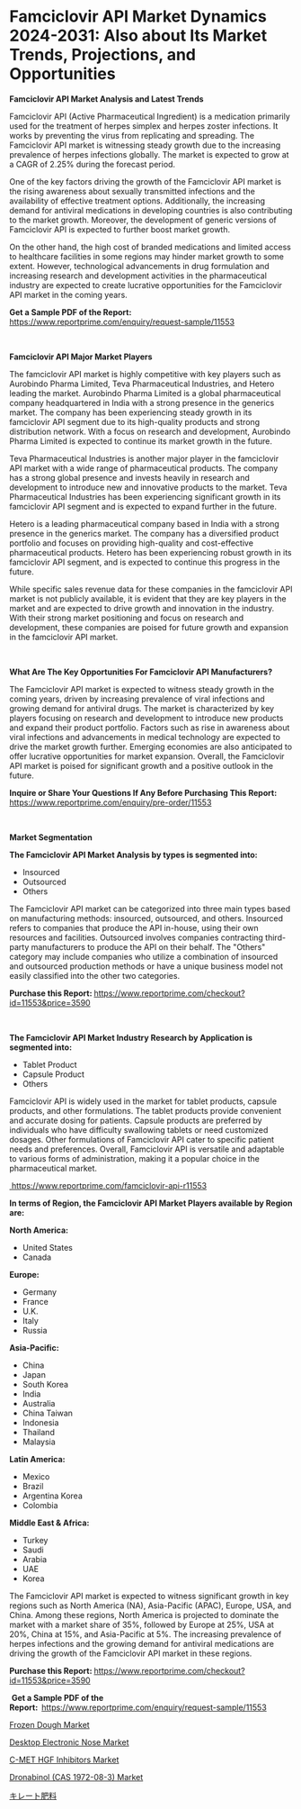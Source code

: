 <p><h1>Famciclovir API Market Dynamics 2024-2031: Also about Its Market Trends, Projections, and Opportunities</h1></p><p><strong>Famciclovir API Market Analysis and Latest Trends</strong></p>
<p><p>Famciclovir API (Active Pharmaceutical Ingredient) is a medication primarily used for the treatment of herpes simplex and herpes zoster infections. It works by preventing the virus from replicating and spreading. The Famciclovir API market is witnessing steady growth due to the increasing prevalence of herpes infections globally. The market is expected to grow at a CAGR of 2.25% during the forecast period.</p><p>One of the key factors driving the growth of the Famciclovir API market is the rising awareness about sexually transmitted infections and the availability of effective treatment options. Additionally, the increasing demand for antiviral medications in developing countries is also contributing to the market growth. Moreover, the development of generic versions of Famciclovir API is expected to further boost market growth.</p><p>On the other hand, the high cost of branded medications and limited access to healthcare facilities in some regions may hinder market growth to some extent. However, technological advancements in drug formulation and increasing research and development activities in the pharmaceutical industry are expected to create lucrative opportunities for the Famciclovir API market in the coming years.</p></p>
<p><strong>Get a Sample PDF of the Report:&nbsp;</strong> <a href="https://www.reportprime.com/enquiry/request-sample/11553">https://www.reportprime.com/enquiry/request-sample/11553</a></p>
<p>&nbsp;</p>
<p><strong>Famciclovir API Major Market Players</strong></p>
<p><p>The famciclovir API market is highly competitive with key players such as Aurobindo Pharma Limited, Teva Pharmaceutical Industries, and Hetero leading the market. Aurobindo Pharma Limited is a global pharmaceutical company headquartered in India with a strong presence in the generics market. The company has been experiencing steady growth in its famciclovir API segment due to its high-quality products and strong distribution network. With a focus on research and development, Aurobindo Pharma Limited is expected to continue its market growth in the future.</p><p>Teva Pharmaceutical Industries is another major player in the famciclovir API market with a wide range of pharmaceutical products. The company has a strong global presence and invests heavily in research and development to introduce new and innovative products to the market. Teva Pharmaceutical Industries has been experiencing significant growth in its famciclovir API segment and is expected to expand further in the future.</p><p>Hetero is a leading pharmaceutical company based in India with a strong presence in the generics market. The company has a diversified product portfolio and focuses on providing high-quality and cost-effective pharmaceutical products. Hetero has been experiencing robust growth in its famciclovir API segment, and is expected to continue this progress in the future.</p><p>While specific sales revenue data for these companies in the famciclovir API market is not publicly available, it is evident that they are key players in the market and are expected to drive growth and innovation in the industry. With their strong market positioning and focus on research and development, these companies are poised for future growth and expansion in the famciclovir API market.</p></p>
<p>&nbsp;</p>
<p><strong>What Are The Key Opportunities For Famciclovir API Manufacturers?</strong></p>
<p><p>The Famciclovir API market is expected to witness steady growth in the coming years, driven by increasing prevalence of viral infections and growing demand for antiviral drugs. The market is characterized by key players focusing on research and development to introduce new products and expand their product portfolio. Factors such as rise in awareness about viral infections and advancements in medical technology are expected to drive the market growth further. Emerging economies are also anticipated to offer lucrative opportunities for market expansion. Overall, the Famciclovir API market is poised for significant growth and a positive outlook in the future.</p></p>
<p><strong>Inquire or Share Your Questions If Any Before Purchasing This Report:</strong> <a href="https://www.reportprime.com/enquiry/pre-order/11553">https://www.reportprime.com/enquiry/pre-order/11553</a></p>
<p>&nbsp;</p>
<p><strong>Market Segmentation</strong></p>
<p><strong>The Famciclovir API Market Analysis by types is segmented into:</strong></p>
<p><ul><li>Insourced</li><li>Outsourced</li><li>Others</li></ul></p>
<p><p>The Famciclovir API market can be categorized into three main types based on manufacturing methods: insourced, outsourced, and others. Insourced refers to companies that produce the API in-house, using their own resources and facilities. Outsourced involves companies contracting third-party manufacturers to produce the API on their behalf. The "Others" category may include companies who utilize a combination of insourced and outsourced production methods or have a unique business model not easily classified into the other two categories.</p></p>
<p><strong>Purchase this Report:&nbsp;</strong><a href="https://www.reportprime.com/checkout?id=11553&price=3590">https://www.reportprime.com/checkout?id=11553&price=3590</a></p>
<p>&nbsp;</p>
<p><strong>The Famciclovir API Market Industry Research by Application is segmented into:</strong></p>
<p><ul><li>Tablet Product</li><li>Capsule Product</li><li>Others</li></ul></p>
<p><p>Famciclovir API is widely used in the market for tablet products, capsule products, and other formulations. The tablet products provide convenient and accurate dosing for patients. Capsule products are preferred by individuals who have difficulty swallowing tablets or need customized dosages. Other formulations of Famciclovir API cater to specific patient needs and preferences. Overall, Famciclovir API is versatile and adaptable to various forms of administration, making it a popular choice in the pharmaceutical market.</p></p>
<p><a href="https://www.reportprime.com/famciclovir-api-r11553">&nbsp;https://www.reportprime.com/famciclovir-api-r11553</a></p>
<p><strong>In terms of Region, the Famciclovir API Market Players available by Region are:</strong></p>
<p>
    <p> <strong> North America: </strong>
        <ul>
            <li>United States</li>
            <li>Canada</li>
        </ul>
        </p> 
    <p> <strong> Europe: </strong>
        <ul>
            <li>Germany</li>
            <li>France</li>
            <li>U.K.</li>
            <li>Italy</li>
            <li>Russia</li>
        </ul>
        </p> 
    <p> <strong> Asia-Pacific: </strong>
        <ul>
            <li>China</li>
            <li>Japan</li>
            <li>South Korea</li>
            <li>India</li>
            <li>Australia</li>
            <li>China Taiwan</li>
            <li>Indonesia</li>
            <li>Thailand</li>
            <li>Malaysia</li>
        </ul>
        </p> 
    <p> <strong> Latin America: </strong>
        <ul>
            <li>Mexico</li>
            <li>Brazil</li>
            <li>Argentina Korea</li>
            <li>Colombia</li>
        </ul>
        </p> 
    <p> <strong> Middle East & Africa: </strong>
        <ul>
            <li>Turkey</li>
            <li>Saudi</li>
            <li>Arabia</li>
            <li>UAE</li>
            <li>Korea</li>
        </ul>
    </p>
    </p>
<p><p>The Famciclovir API market is expected to witness significant growth in key regions such as North America (NA), Asia-Pacific (APAC), Europe, USA, and China. Among these regions, North America is projected to dominate the market with a market share of 35%, followed by Europe at 25%, USA at 20%, China at 15%, and Asia-Pacific at 5%. The increasing prevalence of herpes infections and the growing demand for antiviral medications are driving the growth of the Famciclovir API market in these regions.</p></p>
<p><strong>Purchase this Report: </strong><a href="https://www.reportprime.com/checkout?id=11553&price=3590">https://www.reportprime.com/checkout?id=11553&price=3590</a></p>
<p>&nbsp;<strong>Get a Sample PDF of the Report:&nbsp;&nbsp;</strong><a href="https://www.reportprime.com/enquiry/request-sample/11553">https://www.reportprime.com/enquiry/request-sample/11553</a></p>
<p><strong></strong></p>
<p><p><a href="https://www.linkedin.com/pulse/frozen-dough-market-furnishes-information-share-trends-growth-flece">Frozen Dough Market</a></p><p><a href="https://www.linkedin.com/pulse/desktop-electronic-nose-market-analysis-its-cagr-segmentation-r15fe">Desktop Electronic Nose Market</a></p><p><a href="https://github.com/maudAbbott7/Market-Research-Report-List-1/blob/main/c-met-hgf-inhibitors-market.md">C-MET HGF Inhibitors Market</a></p><p><a href="https://github.com/MaraKoelpin2023/Market-Research-Report-List-1/blob/main/dronabinol-cas-1972-08-3-market.md">Dronabinol (CAS 1972-08-3) Market</a></p><p><a href="https://github.com/marbadji/Market-Research-Report-List-1/blob/main/291665382962.md">キレート肥料</a></p></p>